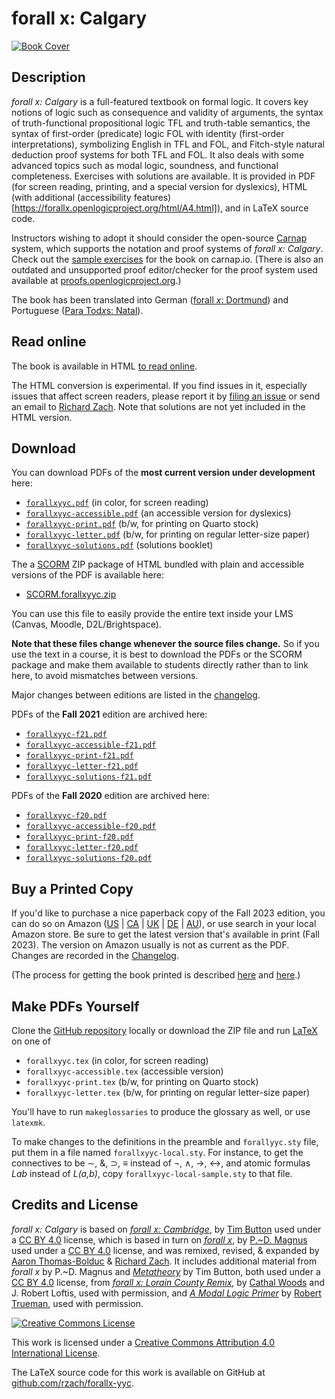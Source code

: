 # forall x: Calgary

[![Book Cover](https://forallx.openlogicproject.org/forallxyyc.png)](https://forallx.openlogicproject.org/forallxyyc.pdf)

## Description

_forall x: Calgary_ is a full-featured textbook on formal logic. It
covers key notions of logic such as consequence and validity of
arguments, the syntax of truth-functional propositional logic TFL and
truth-table semantics, the syntax of first-order (predicate) logic FOL
with identity (first-order interpretations), symbolizing English in
TFL and FOL, and Fitch-style natural deduction proof systems for both
TFL and FOL. It also deals with some advanced topics such as modal
logic, soundness, and functional completeness. Exercises with
solutions are available. It is provided in PDF (for screen reading,
printing, and a special version for dyslexics), HTML (with additional
(accessibility
features)[https://forallx.openlogicproject.org/html/A4.html]), and in
LaTeX source code.

Instructors wishing to adopt it should consider the open-source
[Carnap](https://carnap.io/) system, which supports the notation and
proof systems of _forall x: Calgary_. Check out the [sample
exercises](https://carnap.io/shared/rzach@ucalgary.ca/forall%20x:%20Calgary.md)
for the book on carnap.io. (There is also an outdated and unsupported
proof editor/checker for the proof system used available at
[proofs.openlogicproject.org](https://proofs.openlogicproject.org/).)

The book has been translated into German ([forall _x_:
Dortmund](https://github.com/sbwimmer/forallx-do)) and Portuguese
([Para Tod*x*s:
Natal](https://github.com/Grupo-de-Estudos-em-Logica-da-UFRN/Para-Todxs-Natal)).

## Read online

The book is available in HTML [to read
online](https://forallx.openlogicproject.org/html/).

The HTML conversion is experimental. If you find issues in it,
especially issues that affect screen readers, please report it by
[filing an issue](https://github.com/rzach/forallx-yyc/issues) or send
an email to [Richard Zach](mailto:rzach@ucalgary.ca). Note that
solutions are not yet included in the HTML version.

## Download

You can download PDFs of the **most current version under development** here:

  - [`forallxyyc.pdf`](https://forallx.openlogicproject.org/forallxyyc.pdf)
    (in color, for screen reading)
  - [`forallxyyc-accessible.pdf`](https://forallx.openlogicproject.org/forallxyyc-accessible.pdf)
    (an accessible version for dyslexics)
  - [`forallxyyc-print.pdf`](https://forallx.openlogicproject.org/forallxyyc-print.pdf)
    (b/w, for printing on Quarto stock)
  - [`forallxyyc-letter.pdf`](https://forallx.openlogicproject.org/forallxyyc-letter.pdf)
    (b/w, for printing on regular letter-size paper)
  - [`forallxyyc-solutions.pdf`](https://forallx.openlogicproject.org/forallxyyc-solutions.pdf)
    (solutions booklet)

The a [SCORM](https://adlnet.gov/past-projects/scorm/) ZIP package of
HTML bundled with plain and accessible versions of the PDF is
available here:

  - [SCORM.forallxyyc.zip](https://forallx.openlogicproject.org/SCORM.forallxyyc.zip)

You can use this file to easily provide the entire text inside your
LMS (Canvas, Moodle, D2L/Brightspace).

**Note that these files change whenever the source files change.** So
if you use the text in a course, it is best to download the PDFs or
the SCORM package and make them available to students directly rather
than to link here, to avoid mismatches between versions.

Major changes between editions are listed in the [changelog](https://github.com/rzach/forallx-yyc/blob/master/CHANGELOG.md).

PDFs of the **Fall 2021** edition are archived here:

  - [`forallxyyc-f21.pdf`](https://forallx.openlogicproject.org/forallxyyc-f21.pdf)
  - [`forallxyyc-accessible-f21.pdf`](https://forallx.openlogicproject.org/forallxyyc-accessible-f21.pdf)
  - [`forallxyyc-print-f21.pdf`](https://forallx.openlogicproject.org/forallxyyc-print-f21.pdf)
  - [`forallxyyc-letter-f21.pdf`](https://forallx.openlogicproject.org/forallxyyc-letter-f21.pdf)
  - [`forallxyyc-solutions-f21.pdf`](https://forallx.openlogicproject.org/forallxyyc-solutions-f21.pdf)

PDFs of the **Fall 2020** edition are archived here:

  - [`forallxyyc-f20.pdf`](https://forallx.openlogicproject.org/forallxyyc-f20.pdf)
  - [`forallxyyc-accessible-f20.pdf`](https://forallx.openlogicproject.org/forallxyyc-accessible-f20.pdf)
  - [`forallxyyc-print-f20.pdf`](https://forallx.openlogicproject.org/forallxyyc-print-f20.pdf)
  - [`forallxyyc-letter-f20.pdf`](https://forallx.openlogicproject.org/forallxyyc-letter-f20.pdf)
  - [`forallxyyc-solutions-f20.pdf`](https://forallx.openlogicproject.org/forallxyyc-solutions-f20.pdf)

## Buy a Printed Copy

If you'd like to purchase a nice paperback copy of the Fall 2023
edition, you can do so on Amazon
([US](https://www.amazon.com/dp/B0CH2B1ZFG) |
[CA](https://www.amazon.ca/dp/B0CH2B1ZFG) |
[UK](https://www.amazon.co.uk/dp/B0CH2B1ZFG) |
[DE](https://www.amazon.de/dp/B0CH2B1ZFG) |
[AU](https://www.amazon.com.au/dp/B0CH2B1ZFG)), or use search in your
local Amazon store. Be sure to get the latest version that's available
in print (Fall 2023). The version on Amazon usually is not as current
as the PDF. Changes are recorded in the
[Changelog](https://github.com/rzach/forallx-yyc/blob/master/CHANGELOG.md).

(The process for getting the book printed is described
[here](https://openlogicproject.org/2015/11/22/getting-your-book-to-print/)
and
[here](https://openlogicproject.org/2017/05/19/forall-x-yyc-is-now-on-amazon-and-how-it-got-there/).)

## Make PDFs Yourself

Clone the [GitHub repository](https://github.com/rzach/forallx-yyc) locally or download the ZIP file and run [LaTeX](https://www.latex-project.org/) on one of

  - `forallxyyc.tex` (in color, for screen reading)
  - `forallxyyc-accessible.tex` (accessible version)
  - `forallxyyc-print.tex` (b/w, for printing on Quarto stock)
  - `forallxyyc-letter.tex` (b/w, for printing on regular letter-size paper)

You'll have to run `makeglossaries` to produce the glossary as well,
or use `latexmk`.

To make changes to the definitions in the preamble and `forallyyc.sty`
file, put them in a file named `forallxyyc-local.sty`. For instance,
to get the connectives to be ∼, &, ⊃, ≡ instead of ¬, ∧, →, ↔, and
atomic formulas _Lab_ instead of _L(a,b)_, copy
`forallxyyc-local-sample.sty` to that file.

## Credits and License

_forall x: Calgary_ is based on [_forall x:
Cambridge_](https://www.homepages.ucl.ac.uk/~uctytbu/OERs.html), by
[Tim Button](https://www.homepages.ucl.ac.uk/~uctytbu/index.html) used
under a [CC BY 4.0](https://creativecommons.org/licenses/by/4.0/)
license, which is based in turn on [_forall
x_](https://www.fecundity.com/logic/), by
[P.~D. Magnus](https://www.fecundity.com/job/) used under a [CC BY
4.0](https://creativecommons.org/licenses/by/3.0/) license, and was
remixed, revised, & expanded by [Aaron
Thomas-Bolduc](https://phil.ucalgary.ca/profiles/aaron-thomas-bolduc)
& [Richard Zach](https://richardzach.org/).  It includes additional
material from _forall x_ by P.~D. Magnus and
[_Metatheory_](https://www.homepages.ucl.ac.uk/~uctytbu/OERs.html) by
Tim Button, both used under a [CC BY
4.0](https://creativecommons.org/licenses/by/4.0/) license, from
[_forall x: Lorain County
Remix_](https://github.com/rob-helpy-chalk/openintroduction), by
[Cathal Woods](https://sites.google.com/site/cathalwoods/) and J.
Robert Loftis, used with permission, and [_A Modal Logic
Primer_](http://www.rtrueman.com/uploads/7/0/3/2/70324387/modal_logic_primer.pdf)
by [Robert Trueman](http://www.rtrueman.com/), used with permission.

[![Creative Commons License](https://i.creativecommons.org/l/by/4.0/88x31.png)](https://creativecommons.org/licenses/by/4.0/)

This work is licensed under a [Creative Commons Attribution 4.0
International License](https://creativecommons.org/licenses/by/4.0/).

The LaTeX source code for this work is available on GitHub at
[github.com/rzach/forallx-yyc](https://github.com/rzach/forallx-yyc).

